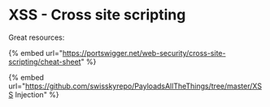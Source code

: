 # XSS - Cross site scripting

Great resources:

{% embed url="https://portswigger.net/web-security/cross-site-scripting/cheat-sheet" %}

{% embed url="https://github.com/swisskyrepo/PayloadsAllTheThings/tree/master/XSS Injection" %}

